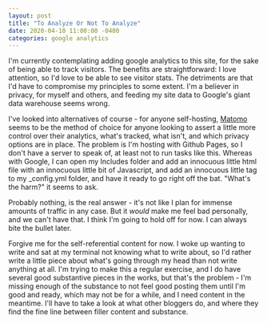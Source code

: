 ```yaml
---
layout: post
title: "To Analyze Or Not To Analyze"
date: 2020-04-10 11:00:00 -0400
categories: google analytics
---
```

I'm currently contemplating adding google analytics to this site, for the sake of being able to track visitors. The benefits are straightforward: I love attention, so I'd love to be able to see visitor stats. The detriments are that I'd have to compromise my principles to some extent. I'm a believer in privacy, for myself and others, and feeding my site data to Google's giant data warehouse seems wrong.

I've looked into alternatives of course - for anyone self-hosting, [Matomo](https://matomo.org/) seems to be the method of choice for anyone looking to assert a little more control over their analytics, what's tracked, what isn't, and which privacy options are in place. The problem is I'm hosting with Github Pages, so I don't have a server to speak of, at least not to run tasks like this. Whereas with Google, I can open my Includes folder and add an innocuous little html file with an innocuous little bit of Javascript, and add an innocuous little tag to my \_config.yml folder,  and have it ready to go right off the bat. "What's the harm?" it seems to ask.

Probably nothing, is the real answer - it's not like I plan for immense amounts of traffic in any case. But it *would* make me feel bad personally, and we can't have that. I think I'm going to hold off for now. I can always bite the bullet later.

Forgive me for the self-referential content for now. I woke up wanting to write and sat at my terminal not knowing what to write about, so I'd rather write a little piece about what's going through my head than not write anything at all. I'm trying to make this a regular exercise, and I do have several good substantive pieces in the works, but that's the problem - I'm missing enough of the substance to not feel good posting them until I'm good and ready, which may not be for a while, and I need content in the meantime. I'll have to take a look at what other bloggers do, and where they find the fine line between filler content and substance.
